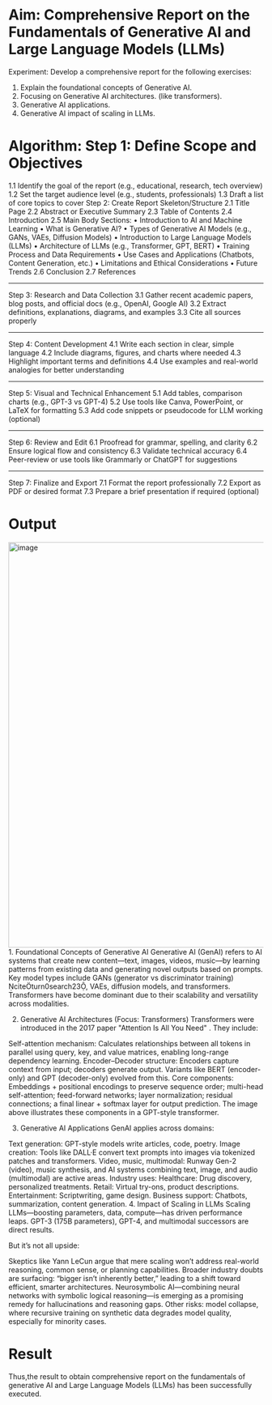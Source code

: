 # Aim:	Comprehensive Report on the Fundamentals of Generative AI and Large Language Models (LLMs)
Experiment:
Develop a comprehensive report for the following exercises:
1.	Explain the foundational concepts of Generative AI. 
2.	Focusing on Generative AI architectures. (like transformers).
3.	Generative AI applications.
4.	Generative AI impact of scaling in LLMs.

# Algorithm: Step 1: Define Scope and Objectives
1.1 Identify the goal of the report (e.g., educational, research, tech overview)
1.2 Set the target audience level (e.g., students, professionals)
1.3 Draft a list of core topics to cover
Step 2: Create Report Skeleton/Structure
2.1 Title Page
2.2 Abstract or Executive Summary
2.3 Table of Contents
2.4 Introduction
2.5 Main Body Sections:
•	Introduction to AI and Machine Learning
•	What is Generative AI?
•	Types of Generative AI Models (e.g., GANs, VAEs, Diffusion Models)
•	Introduction to Large Language Models (LLMs)
•	Architecture of LLMs (e.g., Transformer, GPT, BERT)
•	Training Process and Data Requirements
•	Use Cases and Applications (Chatbots, Content Generation, etc.)
•	Limitations and Ethical Considerations
•	Future Trends
2.6 Conclusion
2.7 References
________________________________________
Step 3: Research and Data Collection
3.1 Gather recent academic papers, blog posts, and official docs (e.g., OpenAI, Google AI)
3.2 Extract definitions, explanations, diagrams, and examples
3.3 Cite all sources properly
________________________________________
Step 4: Content Development
4.1 Write each section in clear, simple language
4.2 Include diagrams, figures, and charts where needed
4.3 Highlight important terms and definitions
4.4 Use examples and real-world analogies for better understanding
________________________________________
Step 5: Visual and Technical Enhancement
5.1 Add tables, comparison charts (e.g., GPT-3 vs GPT-4)
5.2 Use tools like Canva, PowerPoint, or LaTeX for formatting
5.3 Add code snippets or pseudocode for LLM working (optional)
________________________________________
Step 6: Review and Edit
6.1 Proofread for grammar, spelling, and clarity
6.2 Ensure logical flow and consistency
6.3 Validate technical accuracy
6.4 Peer-review or use tools like Grammarly or ChatGPT for suggestions
________________________________________
Step 7: Finalize and Export
7.1 Format the report professionally
7.2 Export as PDF or desired format
7.3 Prepare a brief presentation if required (optional)



# Output
<img width="1001" height="801" alt="image" src="https://github.com/user-attachments/assets/92ec75cf-aaf1-4ccd-9196-6b3ea1124e73" />
1. Foundational Concepts of Generative AI
Generative AI (GenAI) refers to AI systems that create new content—text, images, videos, music—by learning patterns from existing data and generating novel outputs based on prompts. Key model types include GANs (generator vs discriminator training) citeturn0search23, VAEs, diffusion models, and transformers. Transformers have become dominant due to their scalability and versatility across modalities.

2. Generative AI Architectures (Focus: Transformers)
Transformers were introduced in the 2017 paper "Attention Is All You Need" . They include:

Self-attention mechanism: Calculates relationships between all tokens in parallel using query, key, and value matrices, enabling long-range dependency learning.
Encoder–Decoder structure: Encoders capture context from input; decoders generate output. Variants like BERT (encoder-only) and GPT (decoder-only) evolved from this.
Core components: Embeddings + positional encodings to preserve sequence order; multi-head self-attention; feed-forward networks; layer normalization; residual connections; a final linear + softmax layer for output prediction.
The image above illustrates these components in a GPT-style transformer.

3. Generative AI Applications
GenAI applies across domains:

Text generation: GPT-style models write articles, code, poetry.
Image creation: Tools like DALL·E convert text prompts into images via tokenized patches and transformers.
Video, music, multimodal: Runway Gen-2 (video), music synthesis, and AI systems combining text, image, and audio (multimodal) are active areas.
Industry uses:
Healthcare: Drug discovery, personalized treatments.
Retail: Virtual try-ons, product descriptions.
Entertainment: Scriptwriting, game design.
Business support: Chatbots, summarization, content generation.
4. Impact of Scaling in LLMs
Scaling LLMs—boosting parameters, data, compute—has driven performance leaps. GPT-3 (175B parameters), GPT-4, and multimodal successors are direct results.

But it’s not all upside:

Skeptics like Yann LeCun argue that mere scaling won’t address real-world reasoning, common sense, or planning capabilities.
Broader industry doubts are surfacing: “bigger isn’t inherently better,” leading to a shift toward efficient, smarter architectures.
Neurosymbolic AI—combining neural networks with symbolic logical reasoning—is emerging as a promising remedy for hallucinations and reasoning gaps.
Other risks: model collapse, where recursive training on synthetic data degrades model quality, especially for minority cases.


# Result
Thus,the result to obtain comprehensive report on the fundamentals of generative AI and Large Language Models (LLMs) has been successfully executed.
